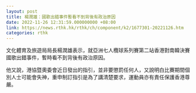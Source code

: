 ```yaml
---
layout: post
title: 楊潤雄：國歌出錯事件暫看不到背後有政治原因
date: 2022-11-26 12:31:59.000000000 +08:00
link: https://news.rthk.hk/rthk/ch/component/k2/1677301-20221126.htm
categories: rthk
---
```


文化體育及旅遊局局長楊潤雄表示，就亞洲七人欖球系列賽第二站香港對南韓決賽國歌出錯事件，暫時看不到背後有政治原因。

他又說，港協暨奧委會近日發出的指引，並非要懲罰任何人，又說明白比賽期間個別人士可能會失神，重申制訂指引是為了講清楚要求，運動員亦有責任保護香港尊嚴。
